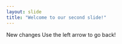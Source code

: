 ```yaml
---
layout: slide
title: "Welcome to our second slide!"
---
```

New changes 
Use the left arrow to go back!
